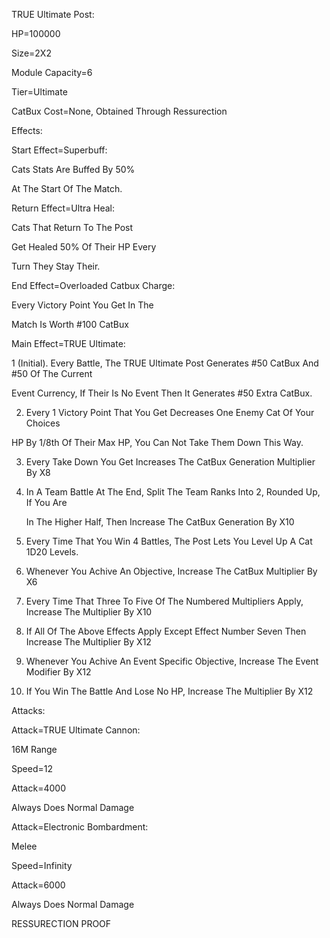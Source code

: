 TRUE Ultimate Post:

HP=100000

Size=2X2

Module Capacity=6

Tier=Ultimate

CatBux Cost=None, Obtained Through Ressurection

Effects:

Start Effect=Superbuff:

Cats Stats Are Buffed By 50% 

At The Start Of The Match.

Return Effect=Ultra Heal:

Cats That Return To The Post

Get Healed 50% Of Their HP Every

Turn They Stay Their.

End Effect=Overloaded Catbux Charge:

Every Victory Point You Get In The

Match Is Worth #100 CatBux

Main Effect=TRUE Ultimate:

1 (Initial). Every Battle, The TRUE Ultimate Post Generates #50 CatBux And #50 Of The Current

Event Currency, If Their Is No Event Then It Generates #50 Extra CatBux.

2. Every 1 Victory Point That You Get Decreases One Enemy Cat Of Your Choices

HP By 1/8th Of Their Max HP, You Can Not Take Them Down This Way.

3. Every Take Down You Get Increases The CatBux Generation Multiplier By X8

4. In A Team Battle At The End, Split The Team Ranks Into 2, Rounded Up, If You Are

   In The Higher Half, Then Increase The CatBux Generation By X10

5. Every Time That You Win 4 Battles, The Post Lets You Level Up A Cat 1D20 Levels.

6. Whenever You Achive An Objective, Increase The CatBux Multiplier By X6

7. Every Time That Three To Five Of The Numbered Multipliers Apply, Increase The Multiplier By X10

8. If All Of The Above Effects Apply Except Effect Number Seven Then Increase The Multiplier By X12

9. Whenever You Achive An Event Specific Objective, Increase The Event Modifier By X12

10. If You Win The Battle And Lose No HP, Increase The Multiplier By X12

Attacks:

Attack=TRUE Ultimate Cannon:

16M Range

Speed=12

Attack=4000

Always Does Normal Damage

Attack=Electronic Bombardment:

Melee

Speed=Infinity

Attack=6000

Always Does Normal Damage

RESSURECTION PROOF
